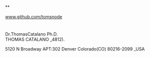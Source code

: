 *\*

www.github.com/tomsnode

#
Dr.ThomasCatalano Ph.D.\
THOMAS CATALANO _4812).

5120 N Broadway APT:302 Denver Colorado(CO) 80216-2099 _USA

